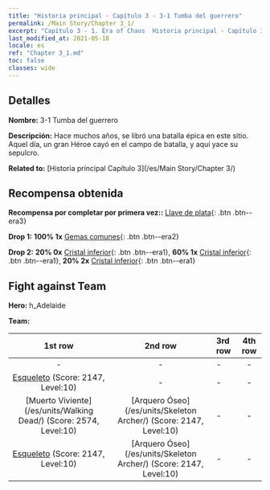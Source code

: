 ```yaml
---
title: "Historia principal - Capítulo 3 - 3-1 Tumba del guerrero"
permalink: /Main Story/Chapter 3_1/
excerpt: "Capítulo 3 - 1. Era of Chaos  Historia principal - Capítulo 3_1. 3-1 Tumba del guerrero"
last_modified_at: 2021-05-18
locale: es
ref: "Chapter 3_1.md"
toc: false
classes: wide
---
```


## Detalles

 **Nombre:** 3-1 Tumba del guerrero

 **Descripción:** Hace muchos años, se libró una batalla épica en este sitio. Aquel día, un gran Héroe cayó en el campo de batalla, y aquí yace su sepulcro.

 **Related to:** [Historia principal Capítulo 3](/es/Main Story/Chapter 3/)

## Recompensa obtenida

 **Recompensa por completar por primera vez::** [Llave de plata](/ItemsES/con_693/){: .btn .btn--era3}

 **Drop 1:** **100% 1x** [Gemas comunes](/ItemsES/mat_10/){: .btn .btn--era2}

 **Drop 2:** **20% 0x** [Cristal inferior](/ItemsES/mat_5/){: .btn .btn--era1}, **60% 1x** [Cristal inferior](/ItemsES/mat_5/){: .btn .btn--era1}, **20% 2x** [Cristal inferior](/ItemsES/mat_5/){: .btn .btn--era1}


## Fight against Team
 **Hero:** h_Adelaide

 **Team:**


  | 1st row | 2nd row | 3rd row | 4th row |
  |:----:|:----:|:----|:----:|
  | - | - | - | - |
  | [Esqueleto](/es/units/Skeleton/) (Score: 2147, Level:10)  | - | - | - |
  | [Muerto Viviente](/es/units/Walking Dead/) (Score: 2574, Level:10)  | [Arquero Óseo](/es/units/Skeleton Archer/) (Score: 2147, Level:10)  | - | - |
  | [Esqueleto](/es/units/Skeleton/) (Score: 2147, Level:10)  | [Arquero Óseo](/es/units/Skeleton Archer/) (Score: 2147, Level:10)  | - | - |


